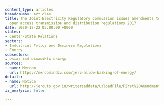 ```yaml
---
content_type: articles
breadcrumbs: articles
title: The Joint Electricity Regulatory Commission issues amendments to the intrastate
  open access transmission and distribution regulations 2017
date: 2020-12-22 05:00:00 +0000
states:
- Center-State Relations
sectors:
- Industrial Policy and Business Regulations
- Energy
subsectors:
- Power and Renewable Energy
sources:
- name: Mercom
  url: https://mercomindia.com/jerc-allow-banking-of-energy/
details:
- name: Notice
  url: http://jercuts.gov.in/writereaddata/UploadFile/First%20Amendment.pdf
is_analysis: false

---
```

